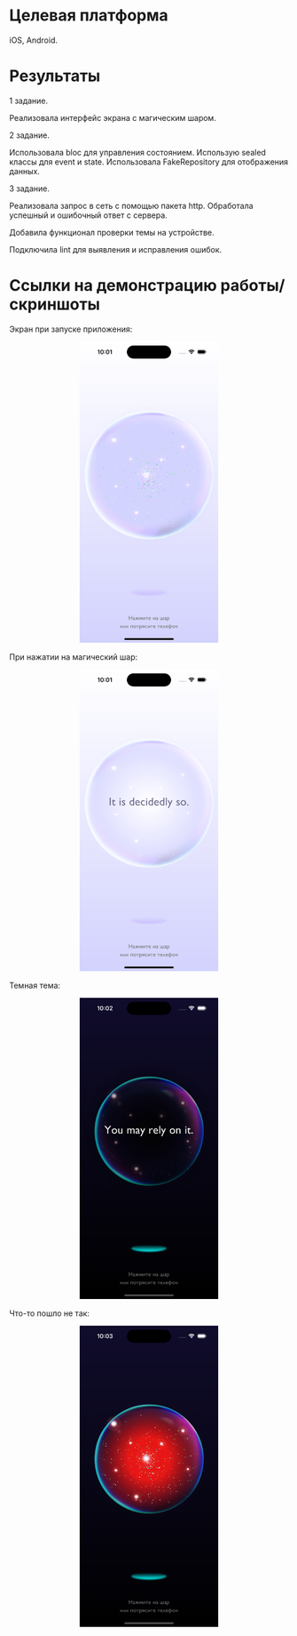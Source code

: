# Целевая платформа

iOS, Android.

# Результаты

1 задание.

Реализовала интерфейс экрана с магическим шаром.

2 задание.

Использовала bloc для управления состоянием.
Использую sealed классы для event и state.
Использовала FakeRepository для отображения данных.

3 задание.

Реализовала запрос в сеть с помощью пакета http.
Обработала успешный и ошибочный ответ с сервера.

Добавила функционал проверки темы на устройстве.

Подключила lint для выявления и исправления ошибок.

# Ссылки на демонстрацию работы/скриншоты

Экран при запуске приложения:

 <p align="center"><img src="https://github.com/tanyachernysheva/surf-flutter-study-jam-4/blob/main/docs/assets/init_state.png" width="250"></p>

При нажатии на магический шар: 
<p align="center"><img src="https://github.com/tanyachernysheva/surf-flutter-study-jam-4/blob/main/docs/assets/light_result.png" width="250"></p>

Темная тема:
<p align="center"><img src="https://github.com/tanyachernysheva/surf-flutter-study-jam-4/blob/main/docs/assets/dark_result.png" width="250"></p>

Что-то пошло не так:
<p align="center"><img src="https://github.com/tanyachernysheva/surf-flutter-study-jam-4/blob/main/docs/assets/dark_error.png" width="250"></p>
